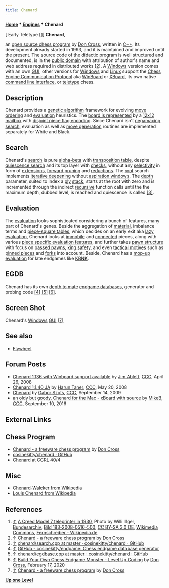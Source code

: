 ```yaml
---
title: Chenard
---
```

**[Home](Home "Home") * [Engines](Engines "Engines") * Chenard**

\[ Early Teletype <a id="cite-note-1" href="#cite-ref-1">[1]</a>
**Chenard**,

an [open source chess program](Category:Open_Source "Category:Open Source") by [Don Cross](Don_Cross "Don Cross"), written in [C++](Cpp "Cpp"). Its development already started in 1993, and it is maintained and improved until the present.
The source code of the didactic program is well structured and documented, is in the [public domain](https://en.wikipedia.org/wiki/Public_domain) with attribution of author's name and web address required in distributed works <a id="cite-note-2" href="#cite-ref-2">[2]</a>.
A [Windows](Windows "Windows") version comes with an own [GUI](GUI "GUI"), other versions for [Windows](Windows "Windows") and [Linux](Linux "Linux") support the [Chess Engine Communication Protocol](Chess_Engine_Communication_Protocol "Chess Engine Communication Protocol") aka [WinBoard](WinBoard "WinBoard") or [XBoard](XBoard "XBoard"), its own native [command line interface](CLI "CLI"), or [teletype](https://en.wikipedia.org/wiki/Teleprinter) chess.

## Description

Chenard provides a [genetic algorithm](Genetic_Programming#GeneticAlgorithm "Genetic Programming") framework for evolving [move ordering](Move_Ordering "Move Ordering") and [evaluation](Evaluation "Evaluation") heuristics.
The [board is represented](Board_Representation "Board Representation") by a [12x12 mailbox](Mailbox "Mailbox") with [disjoint piece flag encoding](Pieces#DisjointPieceFlags "Pieces").
Since Chenard isn't [negamaxing](Negamax "Negamax"), [search](Search "Search"), evaluation as well as [move generation](Move_Generation "Move Generation") routines are implemented separately for White and Black.

## Search

Chenard's [search](Search "Search") is pure [alpha-beta](Alpha-Beta "Alpha-Beta") with [transposition table](Transposition_Table "Transposition Table"),
despite [quiescence search](Quiescence_Search "Quiescence Search") and its top layer with [checks](Quiescence_Search#Checks "Quiescence Search"),
without any [selectivity](Selectivity "Selectivity") in form of [extensions](Extensions "Extensions"), [forward pruning](Pruning "Pruning") and [reductions](Reductions "Reductions").
The [root](Root "Root") search implements [iterative deepening](Iterative_Deepening "Iterative Deepening") without [aspiration windows](Aspiration_Windows "Aspiration Windows").
The [depth](Depth "Depth") parameter, suited to index a [ply](Ply "Ply") [stack](Stack "Stack"), starts at the root with zero and is incremented through the indirect [recursive](Recursion "Recursion") function calls until the the maximum depth, dubbed level, is reached and quiescence is called <a id="cite-note-3" href="#cite-ref-3">[3]</a>.

## Evaluation

The [evaluation](Evaluation "Evaluation") looks sophisticated considering a bunch of features, many part of Chenard's genes.
Beside the aggregation of [material](Material "Material"), imbalance terms and [piece-square tables](Piece-Square_Tables "Piece-Square Tables"),
which decides on an early exit aka [lazy evaluation](Lazy_Evaluation "Lazy Evaluation"), Chenard looks at [immobile](Trapped_Pieces "Trapped Pieces") and [connected](Connectivity "Connectivity") pieces,
along with various [piece specific evaluation features](Evaluation_of_Pieces "Evaluation of Pieces"), and further takes [pawn structure](Pawn_Structure "Pawn Structure") with focus on [passed pawns](Passed_Pawn "Passed Pawn"), [king safety](King_Safety "King Safety"), and even [tactical motives](Tactics "Tactics") such as [pinned pieces](Pin "Pin") and [forks](Double_Attack "Double Attack") into account.
Beside, Chenard has a [mop-up evaluation](index.php?title=Mop-up_evaluation&action=edit&redlink=1 "Mop-up evaluation (page does not exist)") for late endgames like [KBNK](KBNK_Endgame "KBNK Endgame").

## EGDB

Chenard has its own [depth to mate](Endgame_Tablebases#DTM "Endgame Tablebases") [endgame databases](Endgame_Tablebases "Endgame Tablebases"), generator and probing code <a id="cite-note-4" href="#cite-ref-4">[4]</a> <a id="cite-note-5" href="#cite-ref-5">[5]</a> <a id="cite-note-6" href="#cite-ref-6">[6]</a>.

## Screen Shot

[](http://cosinekitty.com/chenard/)
Chenard's [Windows](Windows "Windows") [GUI](GUI "GUI") <a id="cite-note-7" href="#cite-ref-7">[7]</a>

## See also

- [Flywheel](index.php?title=Flywheel&action=edit&redlink=1 "Flywheel (page does not exist)")

## Forum Posts

- [Chenard 1.136 with Winboard support available](http://www.talkchess.com/forum/viewtopic.php?t=20846) by [Jim Ablett](Jim_Ablett "Jim Ablett"), [CCC](CCC "CCC"), April 26, 2008
- [Chenard 1.1.40 JA](http://www.talkchess.com/forum/viewtopic.php?t=21252) by [Harun Taner](Harun_Taner "Harun Taner"), [CCC](CCC "CCC"), May 20, 2008
- [Chenard](http://www.talkchess.com/forum/viewtopic.php?t=29749) by [Gabor Szots](Gabor_Szots "Gabor Szots"), [CCC](CCC "CCC"), September 14, 2009
- [an oldy but goody, Chenard for the Mac - xBoard with source](http://www.talkchess.com/forum3/viewtopic.php?f=2&t=61386) by [MikeB](Michael_Byrne "Michael Byrne"), [CCC](CCC "CCC"), September 10, 2016

## External Links

## Chess Program

- [Chenard - a freeware chess program](http://cosinekitty.com/chenard/) by [Don Cross](Don_Cross "Don Cross")
- [cosinekitty/chenard · GitHub](https://github.com/cosinekitty/chenard)
- [Chenard](http://www.computerchess.org.uk/ccrl/404/cgi/compare_engines.cgi?family=Chenard&print=Rating+list&print=Results+table&print=LOS+table&print=Ponder+hit+table&print=Eval+difference+table&print=Comopp+gamenum+table&print=Overlap+table&print=Score+with+common+opponents) at [CCRL 40/4](CCRL "CCRL")

## Misc

- [Chenard-Walcker from Wikipedia](https://en.wikipedia.org/wiki/Chenard-Walcker)
- [Louis Chenard from Wikipedia](https://en.wikipedia.org/wiki/Louis_Chenard)

## References

1. <a id="cite-ref-1" href="#cite-note-1">↑</a> [A Creed Model 7 teleprinter in 1930](https://commons.wikimedia.org/wiki/File:Bundesarchiv_Bild_183-2008-0516-500,_Fernschreibmaschine_mit_Telefonanschluss.jpg?uselang=en), Photo by Willi Illger, [Bundesarchiv](https://commons.wikimedia.org/wiki/Commons:Bundesarchiv), [Bild 183-2008-0516-500](https://www.bild.bundesarchiv.de/dba/de/search/?query=Bild+183-2008-0516-500), [CC BY-SA 3.0 DE](https://creativecommons.org/licenses/by-sa/3.0/de/deed.en), [Wikimedia Commons](https://en.wikipedia.org/wiki/Wikimedia_Commons), [Fernschreiber - Wikipedia.de](https://de.wikipedia.org/wiki/Fernschreiber)
1. <a id="cite-ref-2" href="#cite-note-2">↑</a> [Chenard - a freeware chess program](http://cosinekitty.com/chenard/) by [Don Cross](Don_Cross "Don Cross")
1. <a id="cite-ref-3" href="#cite-note-3">↑</a> [chenard/search.cpp at master · cosinekitty/chenard · GitHub](https://github.com/cosinekitty/chenard/blob/master/src/search.cpp)
1. <a id="cite-ref-4" href="#cite-note-4">↑</a> [GitHub - cosinekitty/endgame: Chess endgame database generator](https://github.com/cosinekitty/endgame)
1. <a id="cite-ref-5" href="#cite-note-5">↑</a> [chenard/egdbase.cpp at master · cosinekitty/chenard · GitHub](https://github.com/cosinekitty/chenard/blob/master/src/egdbase.cpp)
1. <a id="cite-ref-6" href="#cite-note-6">↑</a> [Build Your Own Chess Endgame Monster - Level Up Coding](https://levelup.gitconnected.com/build-your-own-chess-endgame-monster-a3fb23bb3ec1) by [Don Cross](Don_Cross "Don Cross"), February 17, 2020
1. <a id="cite-ref-7" href="#cite-note-7">↑</a> [Chenard - a freeware chess program](http://cosinekitty.com/chenard/) by [Don Cross](Don_Cross "Don Cross")

**[Up one Level](Engines "Engines")**

